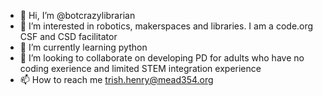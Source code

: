 - 👋 Hi, I’m @botcrazylibrarian
- 👀 I’m interested in robotics, makerspaces and libraries. I am a code.org CSF and CSD facilitator
- 🌱 I’m currently learning python
- 💞️ I’m looking to collaborate on developing PD for adults who have no coding exerience and limited STEM integration experience
- 📫 How to reach me trish.henry@mead354.org

<!---
botcrazylibrarian/botcrazylibrarian is a ✨ special ✨ repository because its `README.md` (this file) appears on your GitHub profile.
You can click the Preview link to take a look at your changes.
--->
